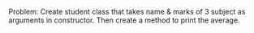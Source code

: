 Problem: Create student class that takes name & marks of 3 subject as arguments in constructor. Then create a method to print the average.
